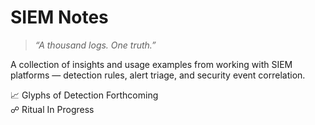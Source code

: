 # SIEM Notes

> *“A thousand logs. One truth.”*

A collection of insights and usage examples from working with SIEM platforms — detection rules, alert triage, and security event correlation.

📈 Glyphs of Detection Forthcoming  
☍ Ritual In Progress
